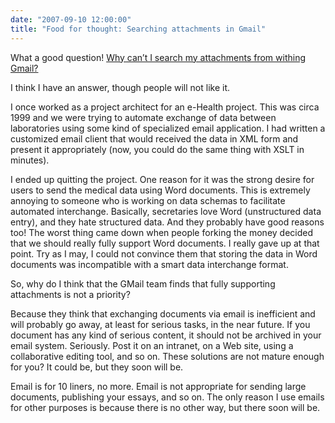```yaml
---
date: "2007-09-10 12:00:00"
title: "Food for thought: Searching attachments in Gmail"
---
```




What a good question! [Why can&rsquo;t I search my attachments from withing Gmail?](https://outoftheweb.blogspot.com/2007/09/searching-attachments-in-gmail.html)

I think I have an answer, though people will not like it.

I once worked as a project architect for an e-Health project. This was circa 1999 and we were trying to automate exchange of data between laboratories using some kind of specialized email application. I had written a customized email client that would received the data in XML form and present it appropriately (now, you could do the same thing with XSLT in minutes).

I ended up quitting the project. One reason for it was the strong desire for users to send the medical data using Word documents. This is extremely annoying to someone who is working on data schemas to facilitate automated interchange. Basically, secretaries love Word (unstructured data entry), and they hate structured data. And they probably have good reasons too! The worst thing came down when people forking the money decided that we should really fully support Word documents. I really gave up at that point. Try as I may, I could not convince them that storing the data in Word documents was incompatible with a smart data interchange format.

So, why do I think that the GMail team finds that fully supporting attachments is not a priority?

Because they think that exchanging documents via email is inefficient and will probably go away, at least for serious tasks, in the near future. If you document has any kind of serious content, it should not be archived in your email system. Seriously. Post it on an intranet, on a Web site, using a collaborative editing tool, and so on. These solutions are not mature enough for you? It could be, but they soon will be.

Email is for 10 liners, no more. Email is not appropriate for sending large documents, publishing your essays, and so on. The only reason I use emails for other purposes is because there is no other way, but there soon will be.


